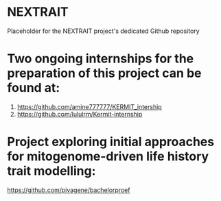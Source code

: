 # NEXTRAIT
Placeholder for the NEXTRAIT project's dedicated Github repository

# Two ongoing internships for the preparation of this project can be found at:

1. https://github.com/amine777777/KERMIT_intership
2. https://github.com/lululrm/Kermit-internship

# Project exploring initial approaches for mitogenome-driven life history trait modelling:

https://github.com/pivagene/bachelorproef

